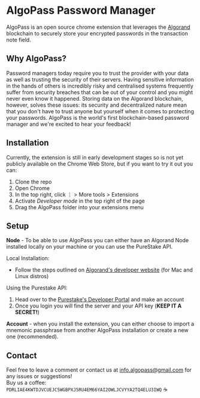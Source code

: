 # AlgoPass Password Manager
AlgoPass is an open source chrome extension that leverages the [Algorand](https://algorand.foundation/) blockchain to securely store your encrypted passwords in the transaction note field.

## Why AlgoPass?
Password managers today require you to trust the provider with your data as well as trusting the security of their servers. Having sensitive information in the hands of others is incredibly risky and centralised systems frequently suffer from security breaches that can be out of your control and you might never even know it happened. Storing data on the Algorand blockchain, however, solves these issues: its security and decentralized nature mean that you don't have to trust anyone but yourself when it comes to protecting your passwords. AlgoPass is the world's first blockchain-based password manager and we're excited to hear your feedback!

## Installation
Currently, the extension is still in early development stages so is not yet publicly available on the Chrome Web Store, but if you want to try it out you can:
1) Clone the repo
2) Open Chrome
3) In the top right, click ⋮ > More tools > Extensions
3) Activate *Developer mode* in the top right of the page
4) Drag the AlgoPass folder into your extensions menu

## Setup
**Node** - To be able to use AlgoPass you can either have an Algorand Node installed locally on your machine or you can use the PureStake API. 

Local Installation:
- Follow the steps outlined on [Algorand's developer website](https://developer.algorand.org/docs/run-a-node/setup/install/) (for Mac and Linux distros)

Using the Purestake API:  
1) Head over to the [Purestake's Developer Portal](https://developer.purestake.io/) and make an account
2) Once you login you will find the server and your API key (**KEEP IT A SECRET!**)


**Account** - when you install the extension, you can either choose to import a mnemonic passphrase from another AlgoPass installation or create a new one (recommended).

## Contact
Feel free to leave a comment or contact us at info.algopass@gmail.com for any issues or suggestions!  
Buy us a coffee: `PDRLIAE4KWTDJVCUEJC5WGBPXJ5RU4EM66YAI2OWLJCVYYA2TQ4ELU3IWQ` ☕
